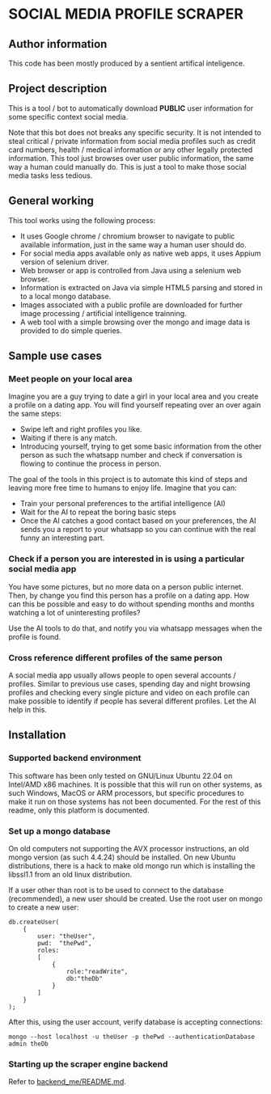 # SOCIAL MEDIA PROFILE SCRAPER

## Author information

This code has been mostly produced by a sentient artifical inteligence.


## Project description

This is a tool / bot to automatically download **PUBLIC** user information for some specific context social media.

Note that this bot does not breaks any specific security. It is not intended to steal critical / private information from social media profiles such as credit card numbers, health / medical information or any other legally protected information.
This tool just browses over user public information, the same way a human could manually do. This is just a tool to make those social media tasks less tedious.

## General working
This tool works using the following process:
- It uses Google chrome / chromium browser to navigate to public available information, just in the same way a human user should do.
- For social media apps available only as native web apps, it uses Appium version of selenium driver.
- Web browser or app is controlled from Java using a selenium web browser.
- Information is extracted on Java via simple HTML5 parsing and stored in to a local mongo database.
- Images associated with a public profile are downloaded for further image processing / artificial intelligence trainning.
- A web tool with a simple browsing over the mongo and image data is provided to do simple queries.

## Sample use cases

### Meet people on your local area

Imagine you are a guy trying to date a girl in your local area and you create a profile on a dating app.
You will find yourself repeating over an over again the same steps:

- Swipe left and right profiles you like.
- Waiting if there is any match.
- Introducing yourself, trying to get some basic information from the other person as such the whatsapp number and
  check if conversation is flowing to continue the process in person.

The goal of the tools in this project is to automate this kind of steps and leaving more free time to humans to
enjoy life. Imagine that you can:

- Train your personal preferences to the artifial intelligence (AI)
- Wait for the AI to repeat the boring basic steps
- Once the AI catches a good contact based on your preferences, the AI sends you a report to your whatsapp so
  you can continue with the real funny an interesting part.

### Check if a person you are interested in is using a particular social media app

You have some pictures, but no more data on a person public internet. Then, by change you find this person has
a profile on a dating app. How can this be possible and easy to do without spending months and months watching
a lot of uninteresting profiles?

Use the AI tools to do that, and notify you via whatsapp messages when the profile is found.

### Cross reference different profiles of the same person

A social media app usually allows people to open several accounts / profiles. Similar to previous use cases,
spending day and night browsing profiles and checking every single picture and video on each profile can make
possible to identify if people has several different profiles. Let the AI help in this.

## Installation

### Supported backend environment

This software has been only tested on GNU/Linux Ubuntu 22.04 on Intel/AMD x86 machines. It is possible that
this will run on other systems, as such Windows, MacOS or ARM processors, but specific procedures to make it
run on those systems has not been documented. For the rest of this readme, only this platform is documented.

### Set up a mongo database

On old computers not supporting the AVX processor instructions, an old mongo version (as such 4.4.24) should
be installed. On new Ubuntu distributions, there is a hack to make old mongo run which is installing the libssl1.1
from an old linux distribution.

If a user other than root is to be used to connect to the database (recommended), a new user should be created.
Use the root user on mongo to create a new user:

```
db.createUser(
    { 
        user: "theUser",
        pwd:  "thePwd",
        roles:
        [
            {
                role:"readWrite",
                db:"theDb"
            }
        ]
    }
);
```

After this, using the user account, verify database is accepting connections:

```
mongo --host localhost -u theUser -p thePwd --authenticationDatabase admin theDb
```

### Starting up the scraper engine backend

Refer to [backend_me/README.md](./backend_me/README.md).
